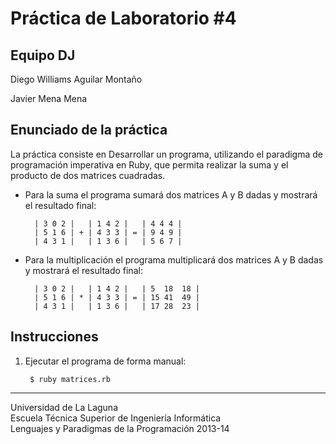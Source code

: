 Práctica de Laboratorio #4
========================== 

Equipo DJ
---------
Diego Williams Aguilar Montaño

Javier Mena Mena

Enunciado de la práctica
------------------------
La práctica consiste en Desarrollar un programa, utilizando el paradigma de programación imperativa en Ruby, que permita realizar la suma y el producto de dos matrices cuadradas.

- Para la suma el programa sumará dos matrices A y B dadas y mostrará el resultado final:

        | 3 0 2 |   | 1 4 2 |   | 4 4 4 |
        | 5 1 6 | + | 4 3 3 | = | 9 4 9 |
        | 4 3 1 |   | 1 3 6 |   | 5 6 7 |

- Para la multiplicación el programa multiplicará dos matrices A y B dadas y mostrará el resultado final:

        | 3 0 2 |   | 1 4 2 |   | 5  18  18 |
        | 5 1 6 | * | 4 3 3 | = | 15 41  49 |
        | 4 3 1 |   | 1 3 6 |   | 17 28  23 |

Instrucciones
-------------

1. Ejecutar el programa de forma manual:

        $ ruby matrices.rb


---

Universidad de La Laguna  
Escuela Técnica Superior de Ingeniería Informática  
Lenguajes y Paradigmas de la Programación 2013-14
